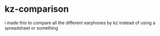 # kz-comparison

i made this to compare all the different earphones by kz instead of using a spreadsheet or something
